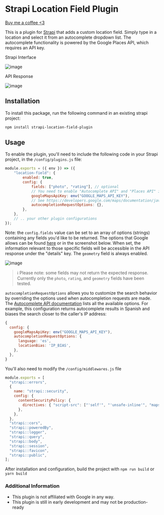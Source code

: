 # Strapi Location Field Plugin

[Buy me a coffee <3](https://www.buymeacoffee.com/raykeating)

This is a plugin for [Strapi](https://strapi.io/) that adds a custom location field. Simply type in a location and select it from an autocomplete dropdown list. The autocomplete functionality is powered by the Google Places API, which requires an API key.

Strapi Interface

![image](https://user-images.githubusercontent.com/29098307/228688554-9b1f3f01-cad6-4770-9f55-8879322be90c.png)

API Response

![image](https://user-images.githubusercontent.com/29098307/228693688-919181b2-83f6-47c1-9a80-77910bec4969.png)

## Installation

To install this package, run the following command in an existing strapi project:

```sh
npm install strapi-location-field-plugin
```

## Usage

To enable the plugin, you'll need to include the following code in your Strapi project, in the `/config/plugins.js` file:

```javascript
module.exports = ({ env }) => ({
	"location-field": {
		enabled: true,
		config: {
			fields: ["photo", "rating"], // optional
			// You need to enable "Autocomplete API" and "Places API" in your Google Cloud Console
			googleMapsApiKey: env("GOOGLE_MAPS_API_KEY"),
			// See https://developers.google.com/maps/documentation/javascript/reference/places-autocomplete-service#AutocompletionRequest
			autocompletionRequestOptions: {},
		},
	},
	// .. your other plugin configurations
});
```

Note: the `config.fields` value can be set to an array of options (strings) containing any fields you'd like to be returned. The options that Google allows can be found [here](https://developers.google.com/maps/documentation/places/web-service/details) or in the screenshot below.  When set, the information relevant to those specific fields will be accessible in the API response under the "details" key.  The `geometry` field is always enabled.

![image](https://user-images.githubusercontent.com/29098307/228680235-992c95c5-5b22-4ce1-9128-188825831e51.png)

> ℹ️ Please note: some fields may not return the expected response.  Currently only the `photo`, `rating`, and `geometry` fields have been tested.

`autocompletionRequestOptions` allows you to customize the search behavior by overriding the options used when autocompletion requests are made. The [Autocomplete API documentation](https://developers.google.com/maps/documentation/javascript/reference/places-autocomplete-service#AutocompletionRequest) lists all the available options. For example, this configuration returns autocomplete results in Spanish and biases the search closer to the caller's IP address:

```javascript
{
  config: {
    googleMapsApiKey: env("GOOGLE_MAPS_API_KEY"),
    autocompletionRequestOptions: {
      language: 'es',
      locationBias: 'IP_BIAS',
    },
  },
}
```


You'll also need to modify the `/config/middlewares.js` file

```javascript
module.exports = [
  "strapi::errors",
  {
    name: "strapi::security",
    config: {
      contentSecurityPolicy: {
        directives: { "script-src": ["'self'", "'unsafe-inline'", "maps.googleapis.com"] },
      },
    },
  },
  "strapi::cors",
  "strapi::poweredBy",
  "strapi::logger",
  "strapi::query",
  "strapi::body",
  "strapi::session",
  "strapi::favicon",
  "strapi::public",
];
```
After installation and configuration, build the project with `npm run build` or `yarn build`


### Additional Information
- This plugin is not affiliated with Google in any way.
- This plugin is still in early development and may not be production-ready
